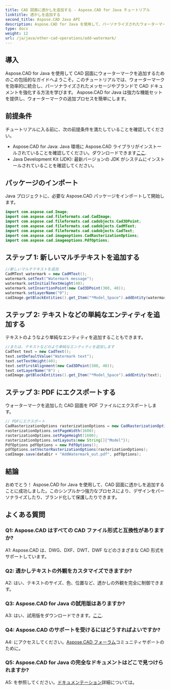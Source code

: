 ```yaml
---
title: CAD 図面に透かしを追加する - Aspose.CAD for Java チュートリアル
linktitle: 透かしを追加する
second_title: Aspose.CAD Java API
description: Aspose.CAD for Java を使用して、パーソナライズされたウォーターマークで CAD 図面を強化します。シームレスな統合については、ステップバイステップのガイドに従ってください。
type: docs
weight: 12
url: /ja/java/other-cad-operations/add-watermark/
---
```

## 導入

Aspose.CAD for Java を使用して CAD 図面にウォーターマークを追加するためのこの包括的なガイドへようこそ。このチュートリアルでは、ウォーターマークを効率的に統合し、パーソナライズされたメッセージやブランドで CAD ドキュメントを強化する方法を学びます。 Aspose.CAD for Java は強力な機能セットを提供し、ウォーターマークの追加プロセスを簡単にします。

## 前提条件

チュートリアルに入る前に、次の前提条件を満たしていることを確認してください。

-  Aspose.CAD for Java: Java 環境に Aspose.CAD ライブラリがインストールされていることを確認してください。ダウンロードできます[ここ](https://releases.aspose.com/cad/java/).
- Java Development Kit (JDK): 最新バージョンの JDK がシステムにインストールされていることを確認してください。

## パッケージのインポート

Java プロジェクトに、必要な Aspose.CAD パッケージをインポートして開始します。

```java
import com.aspose.cad.Image;
import com.aspose.cad.fileformats.cad.CadImage;
import com.aspose.cad.fileformats.cad.cadobjects.Cad3DPoint;
import com.aspose.cad.fileformats.cad.cadobjects.CadMText;
import com.aspose.cad.fileformats.cad.cadobjects.CadText;
import com.aspose.cad.imageoptions.CadRasterizationOptions;
import com.aspose.cad.imageoptions.PdfOptions;
```

## ステップ 1: 新しいマルチテキストを追加する

```java
//新しいマルチテキストを追加
CadMText watermark = new CadMText();
watermark.setText("Watermark message");
watermark.setInitialTextHeight(40);
watermark.setInsertionPoint(new Cad3DPoint(300, 40));
watermark.setLayerName("0");
cadImage.getBlockEntities().get_Item("*Model_Space").addEntity(watermark);
```

## ステップ 2: テキストなどの単純なエンティティを追加する

テキストのようなより単純なエンティティを追加することもできます。

```java
//または、テキストなどのより単純なエンティティを追加します
CadText text = new CadText();
text.setDefaultValue("Watermark text");
text.setTextHeight(40);
text.setFirstAlignment(new Cad3DPoint(300, 40));
text.setLayerName("0") ;
cadImage.getBlockEntities().get_Item("*Model_Space").addEntity(text);
```

## ステップ 3: PDF にエクスポートする

ウォーターマークを追加した CAD 図面を PDF ファイルにエクスポートします。

```java
// PDFにエクスポート
CadRasterizationOptions rasterizationOptions = new CadRasterizationOptions();
rasterizationOptions.setPageWidth(1600);
rasterizationOptions.setPageHeight(1600);
rasterizationOptions.setLayouts(new String[]{"Model"});
PdfOptions pdfOptions = new PdfOptions();
pdfOptions.setVectorRasterizationOptions(rasterizationOptions);
cadImage.save(dataDir + "AddWatermark_out.pdf", pdfOptions);

```

## 結論

おめでとう！ Aspose.CAD for Java を使用して、CAD 図面に透かしを追加することに成功しました。このシンプルかつ強力なプロセスにより、デザインをパーソナライズしたり、ブランド化して保護したりできます。

## よくある質問

### Q1: Aspose.CAD はすべての CAD ファイル形式と互換性がありますか?

A1: Aspose.CAD は、DWG、DXF、DWT、DWF などのさまざまな CAD 形式をサポートしています。

### Q2: 透かしテキストの外観をカスタマイズできますか?

A2: はい、テキストのサイズ、色、位置など、透かしの外観を完全に制御できます。

### Q3: Aspose.CAD for Java の試用版はありますか?

 A3: はい、試用版をダウンロードできます。[ここ](https://releases.aspose.com/).

### Q4: Aspose.CAD のサポートを受けるにはどうすればよいですか?

 A4: にアクセスしてください。[Aspose.CAD フォーラム](https://forum.aspose.com/c/cad/19)コミュニティサポートのために。

### Q5: Aspose.CAD for Java の完全なドキュメントはどこで見つけられますか?

 A5: を参照してください。[ドキュメンテーション](https://reference.aspose.com/cad/java/)詳細については。